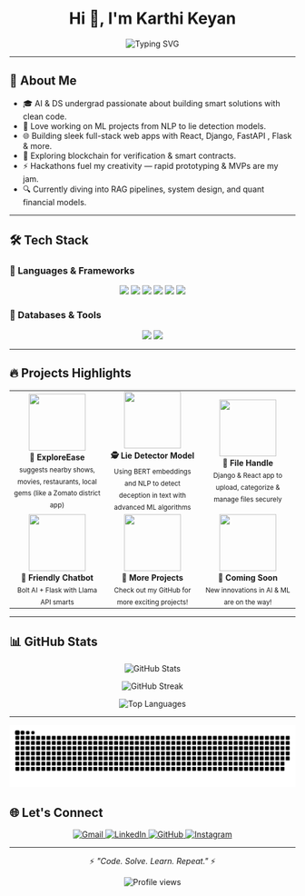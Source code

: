 <h1 align="center">Hi 👋, I'm Karthi Keyan</h1>

<div align="center">
  <img src="https://readme-typing-svg.herokuapp.com?font=Fira+Code&size=24&pause=1000&color=00F7FF&center=true&vCenter=true&width=435&lines=AI+%26+DS+Engineer;Full-Stack+Developer;ML+%7C+Blockchain+Explorer;Always+building+cool+stuff..." alt="Typing SVG" />
</div>

---

## 🚀 About Me

- 🎓 AI & DS undergrad passionate about building smart solutions with clean code.  
- 🤖 Love working on ML projects from NLP to lie detection models.  
- 🌐 Building sleek full-stack web apps with React, Django, FastAPI , Flask & more.  
- 🔗 Exploring blockchain for verification & smart contracts.  
- ⚡ Hackathons fuel my creativity — rapid prototyping & MVPs are my jam.  
- 🔍 Currently diving into RAG pipelines, system design, and quant financial models.

---

## 🛠 Tech Stack

### 🚀 Languages & Frameworks
<p align="center">
  <img src="https://img.shields.io/badge/-Python-3776AB?style=for-the-badge&logo=python&logoColor=white" />
  <img src="https://img.shields.io/badge/-C-00599C?style=for-the-badge&logo=c&logoColor=white" />
  <img src="https://img.shields.io/badge/-JavaScript-F7DF1E?style=for-the-badge&logo=javascript&logoColor=black" />
  <img src="https://img.shields.io/badge/-React-61DAFB?style=for-the-badge&logo=react&logoColor=black" />
  <img src="https://img.shields.io/badge/-Django-092E20?style=for-the-badge&logo=django&logoColor=white" />
  <img src="https://img.shields.io/badge/-FastAPI-009688?style=for-the-badge&logo=fastapi&logoColor=white" />
</p>

### 💾 Databases & Tools
<p align="center">
  <img src="https://img.shields.io/badge/-MySQL-4479A1?style=for-the-badge&logo=mysql&logoColor=white" />
  <img src="https://img.shields.io/badge/-Supabase-3ECF8E?style=for-the-badge&logo=supabase&logoColor=white" />
</p>

---

## 🔥 Projects Highlights

<div align="center">
  <table>
    <tr>
      <td align="center" width="33%">
        <img src="https://media.giphy.com/media/13HgwGsXF0aiGY/giphy.gif" width="100" height="100" /><br/>
        <b>🌟 ExploreEase</b><br/>
        <sub>suggests nearby shows, movies, restaurants, local gems (like a Zomato district app)</sub>
      </td>
      <td align="center" width="33%">
        <img src="https://media.giphy.com/media/26tn33aiTi1jkl6H6/giphy.gif" width="100" height="100" /><br/>
        <b>🕵️ Lie Detector Model</b><br/>
        <sub>Using BERT embeddings and NLP to detect deception in text with advanced ML algorithms</sub>
      </td>
      <td align="center" width="33%">
        <img src="https://media.giphy.com/media/JIX9t2j0ZTN9S/giphy.gif" width="100" height="100" /><br/>
        <b>📁 File Handle</b><br/>
        <sub>Django & React app to upload, categorize & manage files securely</sub>
      </td>
    </tr>
    <tr>
      <td align="center" width="33%">
        <img src="https://media.giphy.com/media/l46Cy1rHbQ92uuLXa/giphy.gif" width="100" height="100" /><br/>
        <b>🤖 Friendly Chatbot</b><br/>
        <sub>Bolt AI + Flask with Llama API smarts</sub>
      </td>
      <td align="center" width="33%">
        <img src="https://media.giphy.com/media/3oKIPnAiaMCws8nOsE/giphy.gif" width="100" height="100" /><br/>
        <b>💼 More Projects</b><br/>
        <sub>Check out my GitHub for more exciting projects!</sub>
      </td>
      <td align="center" width="33%">
        <img src="https://media.giphy.com/media/26n6Gx9moCgs1pUuk/giphy.gif" width="100" height="100" /><br/>
        <b>🚀 Coming Soon</b><br/>
        <sub>New innovations in AI & ML are on the way!</sub>
      </td>
    </tr>
  </table>
</div>

---

## 📊 GitHub Stats

<p align="center">
  <img src="https://github-readme-stats.vercel.app/api?username=Batman0603&show_icons=true&theme=radical" alt="GitHub Stats" />
</p>
<p align="center">
  <img src="https://github-readme-streak-stats.herokuapp.com/?user=Batman0603&theme=radical" alt="GitHub Streak" />
</p>
<p align="center">
  <img src="https://github-readme-stats.vercel.app/api/top-langs/?username=Batman0603&layout=compact&theme=radical" alt="Top Languages" />
</p>

---

<div align="center">
  <img src="https://raw.githubusercontent.com/platane/platane/output/github-contribution-grid-snake.svg" alt="Snake animation" />
</div>

## 🌐 Let's Connect

<p align="center">
  <a href="mailto:karthikeyan060311@gmail.com">
    <img src="https://img.shields.io/badge/Gmail-D14836?style=for-the-badge&logo=gmail&logoColor=white" alt="Gmail" />
  </a>
  <a href="https://linkedin.com/in/karthikeyan-k-r-494a0a2a1">
    <img src="https://img.shields.io/badge/LinkedIn-0A66C2?style=for-the-badge&logo=linkedin&logoColor=white" alt="LinkedIn" />
  </a>
  <a href="https://github.com/Batman0603">
    <img src="https://img.shields.io/badge/GitHub-100000?style=for-the-badge&logo=github&logoColor=white" alt="GitHub" />
  </a>
  <a href="https://instagram.com/dany_koker_11kr">
    <img src="https://img.shields.io/badge/Instagram-E4405F?style=for-the-badge&logo=instagram&logoColor=white" alt="Instagram" />
  </a>
</p>

---

<p align="center">⚡ <i>"Code. Solve. Learn. Repeat."</i> ⚡</p>

<p align="center">
  <img src="https://komarev.com/ghpvc/?username=Batman0603&label=Profile%20views&color=0e75b6&style=flat" alt="Profile views" />
</p>
